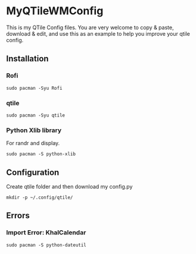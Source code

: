 # MyQTileWMConfig
This is my QTile Config files. You are very welcome to copy &amp; paste, download &amp; edit, and use this as an example to help you improve your qtile config.
## Installation
### Rofi
```
sudo pacman -Syu Rofi
```
### qtile
```
sudo pacman -Syu qtile
```
### Python Xlib library
For randr and display.
```
sudo pacman -S python-xlib
```



## Configuration
Create qtile folder and then download my config.py
```
mkdir -p ~/.config/qtile/
```
## Errors
### Import Error: KhalCalendar
```
sudo pacman -S python-dateutil
```
